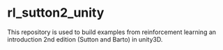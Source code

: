 # rl_sutton2_unity
This repository is used to build examples from reinforcement learning an introduction 2nd edition (Sutton and Barto) in unity3D.
